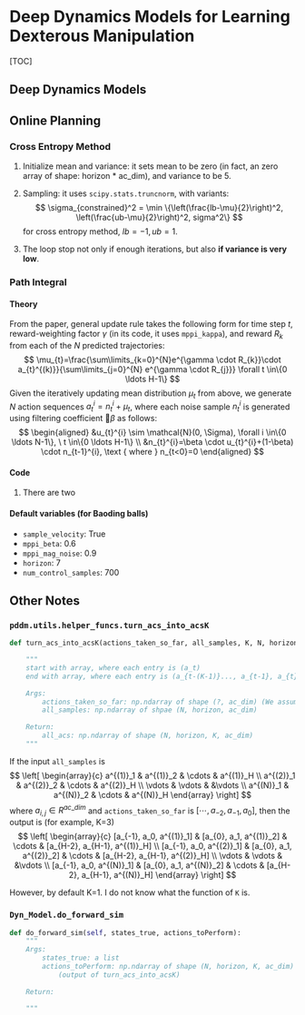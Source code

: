 # Deep Dynamics Models for Learning Dexterous Manipulation

[PMLR]: http://proceedings.mlr.press/v100/nagabandi20a.html
[GitHub]: https://github.com/google-research/pddm

[TOC]

## Deep Dynamics Models

## Online Planning

### Cross Entropy Method

1. Initialize mean and variance: it sets mean to be zero (in fact, an zero array of shape: horizon * ac_dim), and variance to be 5. 

2. Sampling: it uses `scipy.stats.truncnorm`, with variants:
   $$
   \sigma_{constrained}^2 = \min \{\left(\frac{lb-\mu}{2}\right)^2, \left(\frac{ub-\mu}{2}\right)^2, sigma^2\}
   $$
   for cross entropy method, $lb=-1, ub=1$.

3. The loop stop not only if enough iterations, but also **if variance is very low**.

### Path Integral

#### Theory

From the paper, general update rule takes the following form for time step $t$, reward-weighting factor $\gamma$ (in its code, it uses `mppi_kappa`), and reward $R_k$ from each of the $N$​ predicted trajectories:
$$
\mu_{t}=\frac{\sum\limits_{k=0}^{N}e^{\gamma \cdot R_{k}}\cdot a_{t}^{(k)}}{\sum\limits_{j=0}^{N} e^{\gamma \cdot R_{j}}} \forall t \in\{0 \ldots H-1\}
$$
Given the iteratively updating mean distribution $\mu_t$ from above, we generate $N$ action sequences
$a^i_t = n^i_t + \mu_t$, where each noise sample $n^i_t$ is generated using filtering coefficient $\beta$​ as follows:
$$
\begin{aligned}
&u_{t}^{i} \sim \mathcal{N}(0, \Sigma), \forall i \in\{0 \ldots N-1\}, \ t \in\{0 \ldots H-1\} \\
&n_{t}^{i}=\beta \cdot u_{t}^{i}+(1-\beta) \cdot n_{t-1}^{i}, \text { where } n_{t<0}=0
\end{aligned}
$$

#### Code

1. There are two 

#### Default variables (for Baoding balls)

* `sample_velocity`: True
* `mppi_beta`: 0.6
* `mppi_mag_noise`: 0.9
* `horizon`: 7
* `num_control_samples`: 700

## Other Notes

### `pddm.utils.helper_funcs.turn_acs_into_acsK`

```python
def turn_acs_into_acsK(actions_taken_so_far, all_samples, K, N, horizon):

    """
    start with array, where each entry is (a_t)
    end with array, where each entry is (a_{t-(K-1)}..., a_{t-1}, a_{t})
    
    Args:
    	actions_taken_so_far: np.ndarray of shape (?, ac_dim) (We assume that ? >= K-1)
    	all_samples: np.ndarray of shpae (N, horizon, ac_dim)
    
    Return:
    	all_acs: np.ndarray of shape (N, horizon, K, ac_dim)
    """
```

If the input `all_samples` is 
$$
\left[
\begin{array}{c}
a^{(1)}_1 & a^{(1)}_2 & \cdots & a^{(1)}_H \\
a^{(2)}_1 & a^{(2)}_2 & \cdots & a^{(2)}_H \\
\vdots & \vdots &  &\vdots \\
a^{(N)}_1 & a^{(N)}_2 & \cdots & a^{(N)}_H
\end{array}
\right]
$$
where $a_{i,j}\in R^{ac\_dim}$ and `actions_taken_so_far` is $[\cdots, a_{-2}, a_{-1}, a_0]$, then the output is (for example, K=3)
$$
\left[
\begin{array}{c}
[a_{-1}, a_0, a^{(1)}_1] & [a_{0}, a_1, a^{(1)}_2] & \cdots & [a_{H-2}, a_{H-1}, a^{(1)}_H] \\
[a_{-1}, a_0, a^{(2)}_1] & [a_{0}, a_1, a^{(2)}_2] & \cdots & [a_{H-2}, a_{H-1}, a^{(2)}_H] \\
\vdots & \vdots &  &\vdots \\
[a_{-1}, a_0, a^{(N)}_1] & [a_{0}, a_1, a^{(N)}_2] & \cdots & [a_{H-2}, a_{H-1}, a^{(N)}_H]
\end{array}
\right]
$$

However, by default K=1. I do not know what the function of `K` is.

### `Dyn_Model.do_forward_sim`

```python
def do_forward_sim(self, states_true, actions_toPerform):
    """
    Args:
    	states_true: a list
    	actions_toPerform: np.ndarray of shape (N, horizon, K, ac_dim) 
    		(output of turn_acs_into_acsK)
    
    Return:
    	
    """
```

